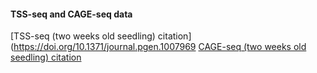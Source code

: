 

#### TSS-seq and CAGE-seq data
[TSS-seq (two weeks old seedling) citation](https://doi.org/10.1371/journal.pgen.1007969
[CAGE-seq (two weeks old seedling) citation](https://www.ncbi.nlm.nih.gov/pmc/articles/PMC7268790)


